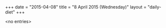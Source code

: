 +++
date = "2015-04-08"
title = "8 April 2015 (Wednesday)"
layout = "daily-diet"
+++


\<no entries\>

